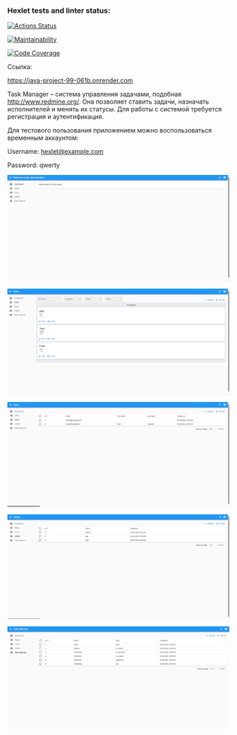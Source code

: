 ### Hexlet tests and linter status:
[![Actions Status](https://github.com/Bascy6/java-project-99/actions/workflows/hexlet-check.yml/badge.svg)](https://github.com/Bascy6/java-project-99/actions)

[![Maintainability](https://qlty.sh/badges/2753622e-9228-4f2e-9fae-54fcfac24f94/maintainability.svg)](https://qlty.sh/gh/Bascy6/projects/java-project-99)

[![Code Coverage](https://qlty.sh/badges/2753622e-9228-4f2e-9fae-54fcfac24f94/test_coverage.svg)](https://qlty.sh/gh/Bascy6/projects/java-project-99)

Ссылка:

https://java-project-99-061b.onrender.com

Task Manager – система управления задачами, подобная http://www.redmine.org/. Она позволяет ставить задачи, назначать исполнителей и менять их статусы. Для работы с системой требуется регистрация и аутентификация.

Для тестового пользования приложением можно воспользоваться временным аккаунтом:

Username: hexlet@example.com

Password: qwerty

![1](src/main/resources/pics/pic1.png)

![2](src/main/resources/pics/pic2.png)

![3](src/main/resources/pics/pic3.png)

![4](src/main/resources/pics/pic4.png)

![5](src/main/resources/pics/pic5.png)